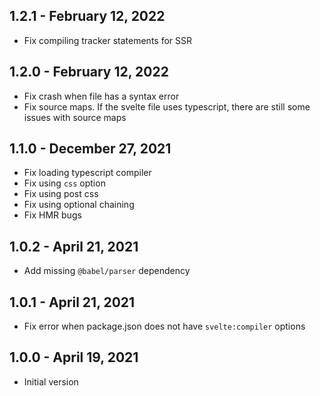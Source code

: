 ## 1.2.1 - February 12, 2022

- Fix compiling tracker statements for SSR

## 1.2.0 - February 12, 2022

- Fix crash when file has a syntax error
- Fix source maps. If the svelte file uses typescript, there are still some issues with source maps

## 1.1.0 - December 27, 2021

- Fix loading typescript compiler
- Fix using `css` option
- Fix using post css
- Fix using optional chaining
- Fix HMR bugs

## 1.0.2 - April 21, 2021

- Add missing `@babel/parser` dependency

## 1.0.1 - April 21, 2021

- Fix error when package.json does not have `svelte:compiler` options

## 1.0.0 - April 19, 2021

- Initial version
